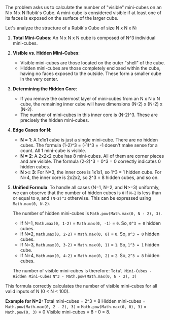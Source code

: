 The problem asks us to calculate the number of "visible" mini-cubes on an N x N x N Rubik's Cube. A mini-cube is considered visible if at least one of its faces is exposed on the surface of the larger cube.

Let's analyze the structure of a Rubik's Cube of size N x N x N:

1.  **Total Mini-Cubes**: An N x N x N cube is composed of N^3 individual mini-cubes.

2.  **Visible vs. Hidden Mini-Cubes**:
    *   Visible mini-cubes are those located on the outer "shell" of the cube.
    *   Hidden mini-cubes are those completely enclosed within the cube, having no faces exposed to the outside. These form a smaller cube in the very center.

3.  **Determining the Hidden Core**:
    *   If you remove the outermost layer of mini-cubes from an N x N x N cube, the remaining inner cube will have dimensions (N-2) x (N-2) x (N-2).
    *   The number of mini-cubes in this inner core is (N-2)^3. These are precisely the hidden mini-cubes.

4.  **Edge Cases for N**:
    *   **N = 1**: A 1x1x1 cube is just a single mini-cube. There are no hidden cubes. The formula (1-2)^3 = (-1)^3 = -1 doesn't make sense for a count. All 1 mini-cube is visible.
    *   **N = 2**: A 2x2x2 cube has 8 mini-cubes. All of them are corner pieces and are visible. The formula (2-2)^3 = 0^3 = 0 correctly indicates 0 hidden cubes.
    *   **N >= 3**: For N=3, the inner core is 1x1x1, so 1^3 = 1 hidden cube. For N=4, the inner core is 2x2x2, so 2^3 = 8 hidden cubes, and so on.

5.  **Unified Formula**:
    To handle all cases (N=1, N=2, and N>=3) uniformly, we can observe that the number of hidden cubes is `0` if `N-2` is less than or equal to `0`, and `(N-2)^3` otherwise. This can be expressed using `Math.max(0, N-2)`.

    The number of hidden mini-cubes is `Math.pow(Math.max(0, N - 2), 3)`.
    *   If N=1, `Math.max(0, 1-2)` = `Math.max(0, -1)` = `0`. So, `0^3 = 0` hidden cubes.
    *   If N=2, `Math.max(0, 2-2)` = `Math.max(0, 0)` = `0`. So, `0^3 = 0` hidden cubes.
    *   If N=3, `Math.max(0, 3-2)` = `Math.max(0, 1)` = `1`. So, `1^3 = 1` hidden cube.
    *   If N=4, `Math.max(0, 4-2)` = `Math.max(0, 2)` = `2`. So, `2^3 = 8` hidden cubes.

    The number of visible mini-cubes is therefore:
    `Total Mini-Cubes - Hidden Mini-Cubes`
    `N^3 - Math.pow(Math.max(0, N - 2), 3)`

This formula correctly calculates the number of visible mini-cubes for all valid inputs of N (0 < N < 100).

**Example for N=2:**
Total mini-cubes = 2^3 = 8
Hidden mini-cubes = `Math.pow(Math.max(0, 2 - 2), 3)` = `Math.pow(Math.max(0, 0), 3)` = `Math.pow(0, 3)` = 0
Visible mini-cubes = 8 - 0 = 8.